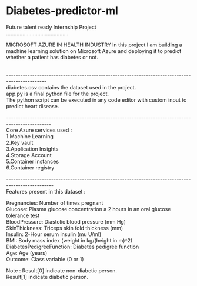 # Diabetes-predictor-ml

Future talent ready Internship Project <br>
.......................................... <br>
<p>MICROSOFT AZURE IN HEALTH INDUSTRY
In this project I am building a machine learning solution on Microsoft Azure and deploying it to predict whether a patient has diabetes or not.</p><br>
-----------------------------------------------------------------------------------------------<br>
diabetes.csv contains the dataset used in the project.<br>
app.py is a final python file for the project.<br>
The python script can be executed in any code editor with custom input to predict heart disease.<br>

-------------------------------------------------------------------------------------------------<br>
Core Azure services used :<br>
1.Machine Learning <br>
2.Key vault <br>
3.Application Insights <br>
4.Storage Account <br>
5.Container instances <br>
6.Container registry <br>

--------------------------------------------------------------------------------------------------<br>
Features present in this dataset :

Pregnancies: Number of times pregnant <br>
Glucose: Plasma glucose concentration a 2 hours in an oral glucose tolerance test <br>
BloodPressure: Diastolic blood pressure (mm Hg) <br>
SkinThickness: Triceps skin fold thickness (mm) <br>
Insulin: 2-Hour serum insulin (mu U/ml) <br>
BMI: Body mass index (weight in kg/(height in m)^2) <br>
DiabetesPedigreeFunction: Diabetes pedigree function <br>
Age: Age (years) <br>
Outcome: Class variable (0 or 1) <br>

Note : Result[0] indicate non-diabetic person. <br>
       Result[1] indicate diabetic person. <br>
